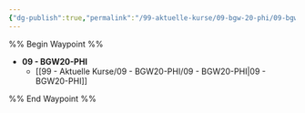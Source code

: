 ```yaml
---
{"dg-publish":true,"permalink":"/99-aktuelle-kurse/09-bgw-20-phi/09-bgw-20-phi/","dgHomeLink":true,"dgPassFrontmatter":false}
---
```



%% Begin Waypoint %%
- **09 - BGW20-PHI**
	- [[99 - Aktuelle Kurse/09 - BGW20-PHI/09 - BGW20-PHI|09 - BGW20-PHI]]

%% End Waypoint %%
